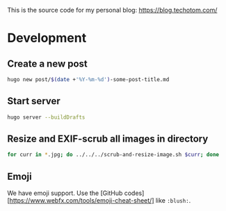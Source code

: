 This is the source code for my personal blog: https://blog.techotom.com/

# Development

## Create a new post
```bash
hugo new post/$(date +'%Y-%m-%d')-some-post-title.md
```

## Start server
```bash
hugo server --buildDrafts
```

## Resize and EXIF-scrub all images in directory
```bash
for curr in *.jpg; do ../../../scrub-and-resize-image.sh $curr; done
```

## Emoji
We have emoji support. Use the [GitHub
codes][https://www.webfx.com/tools/emoji-cheat-sheet/] like `:blush:`.

